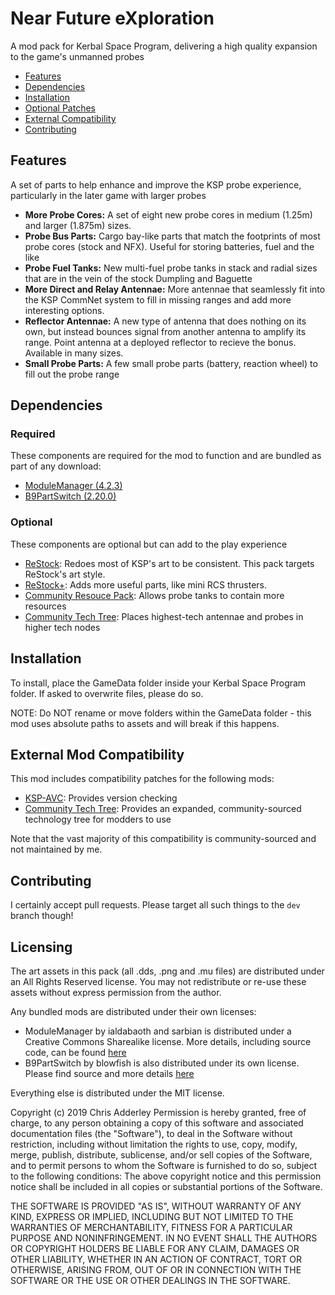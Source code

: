 # Near Future eXploration

A mod pack for Kerbal Space Program, delivering a high quality expansion to the game's unmanned probes

* [Features](#features)
* [Dependencies](#dependencies)
* [Installation](#installation)
* [Optional Patches](#optional-patches)
* [External Compatibility](#features)
* [Contributing](#contributing)

## Features

A set of parts to help enhance and improve the KSP probe experience, particularly in the later game with larger probes

* **More Probe Cores:**  A set of eight new probe cores in medium (1.25m) and larger (1.875m) sizes. 
* **Probe Bus Parts:**  Cargo bay-like parts that match the footprints of most probe cores (stock and NFX). Useful for storing batteries, fuel and the like
* **Probe Fuel Tanks:**  New multi-fuel probe tanks in stack and radial sizes that are in the vein of the stock Dumpling and Baguette
* **More Direct and Relay Antennae:**  More antennae that seamlessly fit into the KSP CommNet system to fill in missing ranges and add more interesting options.
* **Reflector Antennae:**  A new type of antenna that does nothing on its own, but instead bounces signal from another antenna to amplify its range. Point antenna at a deployed reflector to recieve the bonus. Available in many sizes. 
* **Small Probe Parts:**  A few small probe parts (battery, reaction wheel) to fill out the probe range

## Dependencies

### Required
These components are required for the mod to function and are bundled as part of any download:
* [ModuleManager (4.2.3)](https://github.com/sarbian/ModuleManager)
* [B9PartSwitch (2.20.0)](https://github.com/blowfishpro/B9PartSwitch)

### Optional
These components are optional but can add to the play experience

* [ReStock](https://github.com/PorktoberRevolution/ReStocked/): Redoes most of KSP's art to be consistent. This pack targets ReStock's art style.
* [ReStock+](https://github.com/PorktoberRevolution/ReStocked/): Adds more useful parts, like mini RCS thrusters.
* [Community Resouce Pack](https://github.com/BobPalmer/CommunityResourcePack): Allows probe tanks to contain more resources
* [Community Tech Tree](https://github.com/post-kerbin-mining-corporation/CommunityTechTree): Places highest-tech antennae and probes in higher tech nodes

## Installation

To install, place the GameData folder inside your Kerbal Space Program folder. If asked to overwrite files, please do so.

NOTE: Do NOT rename or move folders within the GameData folder - this mod uses absolute paths to assets and will break if this happens.

## External Mod Compatibility

This mod includes compatibility patches for the following mods:
* [KSP-AVC](https://github.com/CYBUTEK/KSPAddonVersionChecker): Provides version checking
* [Community Tech Tree](https://github.com/ChrisAdderley/CommunityTechTree): Provides an expanded, community-sourced technology tree for modders to use

Note that the vast majority of this compatibility is community-sourced and not maintained by me.

## Contributing

I certainly accept pull requests. Please target all such things to the `dev` branch though!

## Licensing

The art assets in this pack (all .dds, .png and .mu files) are distributed under an All Rights Reserved license. You may not redistribute or re-use these assets without express permission from the author.

Any bundled mods are distributed under their own licenses:
* ModuleManager by ialdabaoth and sarbian is distributed under a Creative Commons Sharealike license. More details, including source code, can be found [here](http://forum.kerbalspaceprogram.com/threads/31342-0-20-ModuleManager-1-3-for-all-your-stock-modding-needs?p=528607&viewfull=1#post528607)
* B9PartSwitch by blowfish is also distributed under its own license. Please find source and more details [here](https://github.com/blowfishpro/B9PartSwitch)

Everything else is distributed under the MIT license.

Copyright (c) 2019 Chris Adderley
Permission is hereby granted, free of charge, to any person obtaining a copy of this software and associated documentation files (the "Software"), to deal in the Software without restriction, including without limitation the rights to use, copy, modify, merge, publish, distribute, sublicense, and/or sell copies of the Software, and to permit persons to whom the Software is furnished to do so, subject to the following conditions: The above copyright notice and this permission notice shall be included in all copies or substantial portions of the Software.

THE SOFTWARE IS PROVIDED "AS IS", WITHOUT WARRANTY OF ANY KIND, EXPRESS OR IMPLIED, INCLUDING BUT NOT LIMITED TO THE WARRANTIES OF MERCHANTABILITY, FITNESS FOR A PARTICULAR PURPOSE AND NONINFRINGEMENT. IN NO EVENT SHALL THE AUTHORS OR COPYRIGHT HOLDERS BE LIABLE FOR ANY CLAIM, DAMAGES OR OTHER LIABILITY, WHETHER IN AN ACTION OF CONTRACT, TORT OR OTHERWISE, ARISING FROM, OUT OF OR IN CONNECTION WITH THE SOFTWARE OR THE USE OR OTHER DEALINGS IN THE SOFTWARE.
